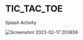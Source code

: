 # TIC_TAC_TOE


Splash Activity




![Screenshot 2023-02-17 203659](https://user-images.githubusercontent.com/122524861/219691944-60c35a23-c5fb-4664-90c9-3f3ec548ed5f.png)
